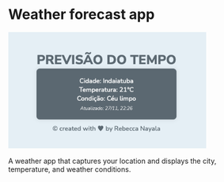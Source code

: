 # Weather forecast app

[<img src="weather-forecast-app.png" width="400">](https://weather-forecast-app-rebecca.vercel.app/)

A weather app that captures your location and displays the city, temperature, and weather conditions.
